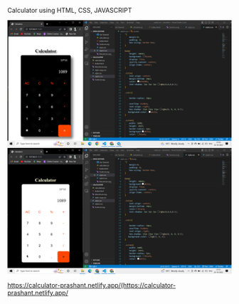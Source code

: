 Calculator using HTML, CSS, JAVASCRIPT

![dark mode](https://github.com/prashantjagtap2909/Calculator/blob/main/dark.png)
![light mode](https://github.com/prashantjagtap2909/Calculator/blob/main/light.png)

https://calculator-prashant.netlify.app/(https://calculator-prashant.netlify.app/
